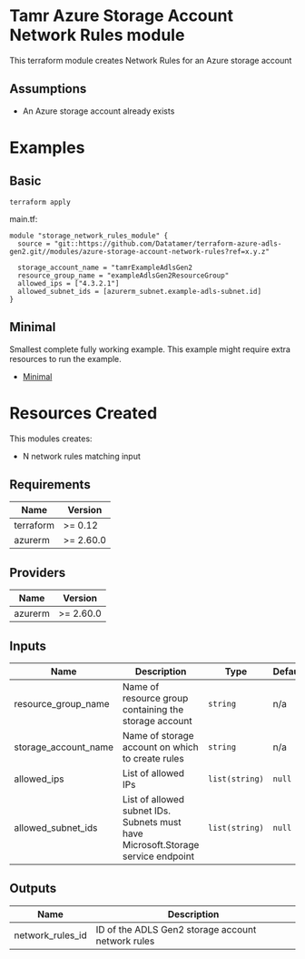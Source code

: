 # Tamr Azure Storage Account Network Rules module

This terraform module creates Network Rules for an Azure storage account

## Assumptions
* An Azure storage account already exists

# Examples
## Basic
`terraform apply`

main.tf:
```
module "storage_network_rules_module" {
  source = "git::https://github.com/Datatamer/terraform-azure-adls-gen2.git//modules/azure-storage-account-network-rules?ref=x.y.z"

  storage_account_name = "tamrExampleAdlsGen2
  resource_group_name = "exampleAdlsGen2ResourceGroup"
  allowed_ips = ["4.3.2.1"]
  allowed_subnet_ids = [azurerm_subnet.example-adls-subnet.id]
}
```

## Minimal
Smallest complete fully working example. This example might require extra resources to run the example.
- [Minimal](https://github.com/Datatamer/terraform-adls-gen2/tree/master/examples/minimal)

# Resources Created
This modules creates:
* N network rules matching input

<!-- BEGINNING OF PRE-COMMIT-TERRAFORM DOCS HOOK -->
## Requirements

| Name | Version |
|------|---------|
| terraform | >= 0.12 |
| azurerm | >= 2.60.0 |

## Providers

| Name | Version |
|------|---------|
| azurerm | >= 2.60.0 |

## Inputs

| Name | Description | Type | Default | Required |
|------|-------------|------|---------|:--------:|
| resource\_group\_name | Name of resource group containing the storage account | `string` | n/a | yes |
| storage\_account\_name | Name of storage account on which to create rules | `string` | n/a | yes |
| allowed\_ips | List of allowed IPs | `list(string)` | `null` | no |
| allowed\_subnet\_ids | List of allowed subnet IDs. Subnets must have Microsoft.Storage service endpoint | `list(string)` | `null` | no |

## Outputs

| Name | Description |
|------|-------------|
| network\_rules\_id | ID of the ADLS Gen2 storage account network rules |

<!-- END OF PRE-COMMIT-TERRAFORM DOCS HOOK -->
